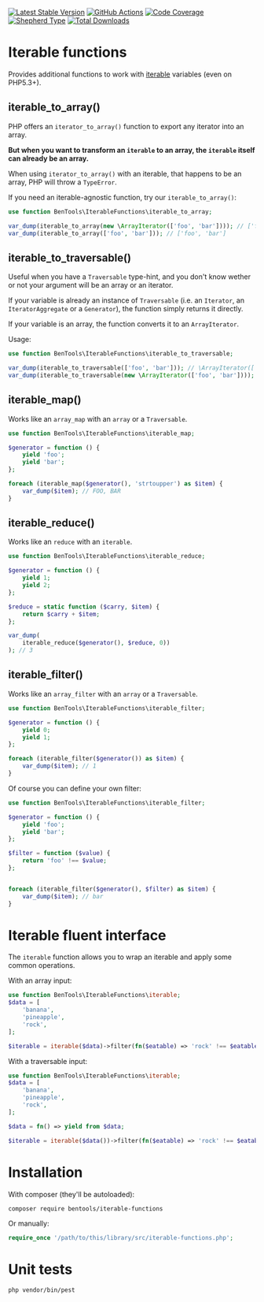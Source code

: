 [![Latest Stable Version](https://poser.pugx.org/bentools/iterable-functions/v/stable)](https://packagist.org/packages/bentools/iterable-functions)
[![GitHub Actions][GA master image]][GA master]
[![Code Coverage][Coverage image]][CodeCov Master]
[![Shepherd Type][Shepherd Image]][Shepherd Link]
[![Total Downloads](https://poser.pugx.org/bentools/iterable-functions/downloads)](https://packagist.org/packages/bentools/iterable-functions)

Iterable functions
==================

Provides additional functions to work with [iterable](https://wiki.php.net/rfc/iterable) variables (even on PHP5.3+).

iterable_to_array()
-------------------

PHP offers an `iterator_to_array()` function to export any iterator into an array.

**But when you want to transform an `iterable` to an array, the `iterable` itself can already be an array.**

When using `iterator_to_array()` with an iterable, that happens to be an array, PHP will throw a `TypeError`.

If you need an iterable-agnostic function, try our `iterable_to_array()`:

```php
use function BenTools\IterableFunctions\iterable_to_array;

var_dump(iterable_to_array(new \ArrayIterator(['foo', 'bar']))); // ['foo', 'bar']
var_dump(iterable_to_array(['foo', 'bar'])); // ['foo', 'bar']
```

iterable_to_traversable()
-------------------------
Useful when you have a `Traversable` type-hint, and you don't know wether or not your argument will be an array or an iterator.

If your variable is already an instance of `Traversable` (i.e. an `Iterator`, an `IteratorAggregate` or a `Generator`), the function simply returns it directly.

If your variable is an array, the function converts it to an `ArrayIterator`.

Usage:

```php
use function BenTools\IterableFunctions\iterable_to_traversable;

var_dump(iterable_to_traversable(['foo', 'bar'])); // \ArrayIterator(['foo', 'bar'])
var_dump(iterable_to_traversable(new \ArrayIterator(['foo', 'bar']))); // \ArrayIterator(['foo', 'bar'])
```

iterable_map()
--------------

Works like an `array_map` with an `array` or a `Traversable`.

```php
use function BenTools\IterableFunctions\iterable_map;

$generator = function () {
    yield 'foo';
    yield 'bar';
};

foreach (iterable_map($generator(), 'strtoupper') as $item) {
    var_dump($item); // FOO, BAR
}
```

iterable_reduce()
--------------

Works like an `reduce` with an `iterable`.

```php
use function BenTools\IterableFunctions\iterable_reduce;

$generator = function () {
    yield 1;
    yield 2;
};

$reduce = static function ($carry, $item) {
    return $carry + $item;
};

var_dump(
    iterable_reduce($generator(), $reduce, 0))
); // 3
```

iterable_filter()
--------------

Works like an `array_filter` with an `array` or a `Traversable`.

```php
use function BenTools\IterableFunctions\iterable_filter;

$generator = function () {
    yield 0;
    yield 1;
};

foreach (iterable_filter($generator()) as $item) {
    var_dump($item); // 1
}
```

Of course you can define your own filter:

```php
use function BenTools\IterableFunctions\iterable_filter;

$generator = function () {
    yield 'foo';
    yield 'bar';
};

$filter = function ($value) {
    return 'foo' !== $value;
};


foreach (iterable_filter($generator(), $filter) as $item) {
    var_dump($item); // bar
}
```

Iterable fluent interface
=========================

The `iterable` function allows you to wrap an iterable and apply some common operations.

With an array input:

```php
use function BenTools\IterableFunctions\iterable;
$data = [
    'banana',
    'pineapple',
    'rock',
];

$iterable = iterable($data)->filter(fn($eatable) => 'rock' !== $eatable)->map('strtoupper'); // Traversable of ['banana', 'pineapple']
```

With a traversable input:

```php
use function BenTools\IterableFunctions\iterable;
$data = [
    'banana',
    'pineapple',
    'rock',
];

$data = fn() => yield from $data;

$iterable = iterable($data())->filter(fn($eatable) => 'rock' !== $eatable)->map('strtoupper'); // Traversable of ['banana', 'pineapple']
```

Installation
============

With composer (they'll be autoloaded):

```
composer require bentools/iterable-functions
```

Or manually:

```php
require_once '/path/to/this/library/src/iterable-functions.php';
```

Unit tests
==========

```
php vendor/bin/pest
```

[GA master]: https://github.com/bpolaszek/php-iterable-functions/actions?query=workflow%3A%22Continuous+Integration%22+branch%3A2.0.x-dev

[GA master image]: https://github.com/bpolaszek/php-iterable-functions/workflows/Continuous%20Integration/badge.svg

[CodeCov Master]: https://codecov.io/gh/bpolaszek/php-iterable-functions/branch/2.0.x-dev

[Coverage image]: https://codecov.io/gh/bpolaszek/php-iterable-functions/branch/2.0.x-dev/graph/badge.svg

[Shepherd Image]: https://shepherd.dev/github/bpolaszek/php-iterable-functions/coverage.svg

[Shepherd Link]: https://shepherd.dev/github/bpolaszek/php-iterable-functions
